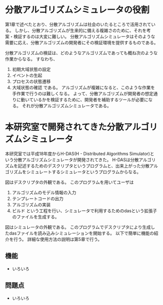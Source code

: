 # 分散アルゴリズムシミュレータの役割

第1章で述べたとおり、分散アルゴリズムは社会のいたるところで活用されている。
しかし、分散アルゴリズムが生来的に備える複雑さのために、それを考案・検証するのは大変に難しい。
分散アルゴリズムシミュレータはそのような需要に応え、分散アルゴリズムの開発者にその検証環境を提供するものである。

分散アルゴリズムの検証は、どのようなアルゴリズムであっても概ね次のような作業からなる。
すなわち、
1. 初期大域状態の設定
2. イベントの生起
3. プロセスの状態遷移
4. 大域状態の確認
である。
アルゴリズムが複雑になると、このような作業を手作業で行うのは難しくなる。
よって、分散アルゴリズムが開発者の想定通りに動いているかを検証するために、開発者を補助するツールが必要になる。
それが分散アルゴリズムシミュレータである。

# 本研究室で開発されてきた分散アルゴリズムシミュレータ

本研究室では平成18年度からH-DAS(H - Distributed Algorithms Simulator)という分散アルゴリズムシミュレータが開発されてきた。
H-DASは分散アルゴリズムを記述するためのデスクリプタというプログラムと、出来上がった分散アルゴリズムをシミュレートするシミュレータというプログラムからなる。

図はデスクリプタの外観である。
このプログラムを用いてユーザは
1. アルゴリズムのモデル情報の入力
2. テンプレートコードの出力
3. アルゴリズムの実装
4. ビルド
という工程を行い、シミュレータで利用するためのdasという拡張子のファイルを生成する。

図はシミュレータの外観である。
このプログラムでデスクリプタにより生成したdasファイルを読み込みシミュレーションを開始する。
以下で簡単に機能の紹介を行う。
詳細な使用方法の説明は第5章で行う。

## 機能

- いろいろ

## 問題点

- いろいろ
